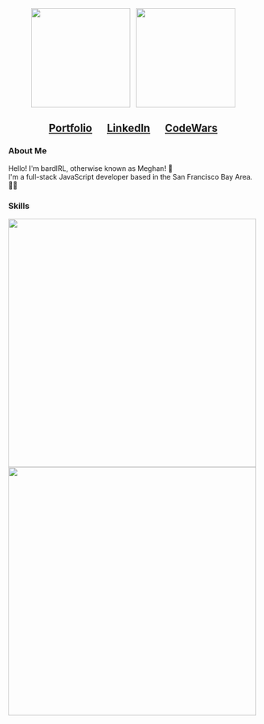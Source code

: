 <div align="center">
<img align="center" height="200" src="https://github-readme-stats.vercel.app/api?username=bardIRL&show_icons=true&theme=tokyonight">&nbsp;&nbsp;
<img align="center" height="200" src="https://github-readme-stats.vercel.app/api/top-langs/?username=bardIRL&theme=tokyonight">
    
## <a href="https://meghanbucher.work" target="_blank">Portfolio</a>&nbsp;&nbsp;&nbsp;&nbsp;&nbsp;&nbsp;<a href="https://linkedin.com/in/meghanbucher" target="_blank">LinkedIn</a>&nbsp;&nbsp;&nbsp;&nbsp;&nbsp;&nbsp;<a href="https://www.codewars.com/users/bardIRL" target="_blank">CodeWars</a>
</div>
    
### About Me
<p>Hello! I'm bardIRL, otherwise known as Meghan! 👋<br>I'm a full-stack JavaScript developer based in the San Francisco Bay Area. 👩‍💻</p>

    
### Skills
<img align="center" width="500" src="https://skills.thijs.gg/icons?i=js,html,css,react,express,nodejs,py,django&theme=dark"><br>
<img align="center" width="500" src="https://skills.thijs.gg/icons?i=mongodb,postgres,heroku,linux,git,github,figma,ps&&theme=dark"><br>

